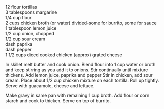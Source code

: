 ---
---

12 flour tortillas  
3 tablespoons margarine  
1/4 cup flour  
2 cups chicken broth (or water) divided-some for burrito, some for sauce  
1 tablespoon lemon juice  
1/2 cup onion, chopped  
1/2 cup sour cream  
dash paprika  
dash pepper  
1 1/2 cups diced cooked chicken (approx) 
grated cheese

In skillet melt butter and cook onion. Blend flour into 1 cup water or broth and keep stirring as 
you add it to onions. Stir continually until mixture thickens. Add lemon juice, paprika and pepper 
Stir in chicken, add sour cream. Place about 1/2 cup chicken mixture on each tortilla. Roll up 
tightly. Serve with guacamole, cheese and lettuce. 

Make gravy in same pan with remaining 1 cup broth. Add flour or corn starch and cook to 
thicken. Serve on top of burrito.
